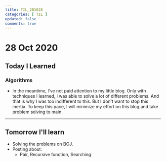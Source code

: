 ```yaml
---
title: TIL_201028
categories: [ TIL ]
updated: false
comments: true
---
```

# 28 Oct 2020

## Today I Learned

### Algorithms

* In the meantime, I've not paid attention to my little blog. Only with techniques I learned, I was able to solve a lot of different problems. And that is why I was too indifferent to this. But I don't want to stop this inertia. To keep this pace, I will minimize my effort on this blog and take problem solving to main.

---

## Tomorrow I'll learn
* Solving the problems on BOJ.
* Posting about:
  - Pair, Recursive function, Searching